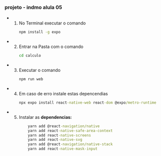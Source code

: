 ### projeto - indmo alula 05


 - 1. No Terminal executar o comando
      ```cmd
      npm install -g expo
      ```
- 2. Entrar na Pasta com o comando
       ```cmd
     cd calculo
      ```
- 3. Executar o comando
     ```cmd
     npm run web
      ```
- 4. Em caso  de erro instale estas depencendias
      ```cmd
      npx expo install react-native-web react-dom @expo/metro-runtime 
      ```
- 5. Instalar as **dependencias:**
     ```cmd
         yarn add @react-navigation/native
         yarn add react-native-safe-area-context
         yarn add react-native-screens
         yarn add react-native-svg
         yarn add @react-navigation/native-stack
         yarn add react-native-mask-input
     ```
